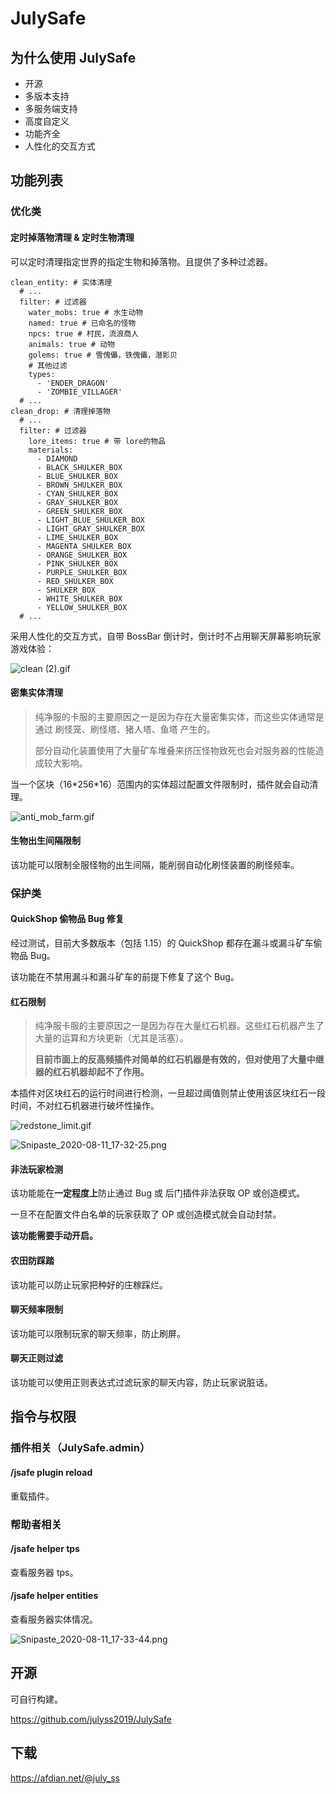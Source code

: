 # JulySafe

## 为什么使用 JulySafe

* 开源
* 多版本支持
* 多服务端支持
* 高度自定义
* 功能齐全
* 人性化的交互方式

## 功能列表

### 优化类

#### 定时掉落物清理 & 定时生物清理

可以定时清理指定世界的指定生物和掉落物。且提供了多种过滤器。

```
clean_entity: # 实体清理
  # ...
  filter: # 过滤器
    water_mobs: true # 水生动物
    named: true # 已命名的怪物
    npcs: true # 村民，流浪商人
    animals: true # 动物
    golems: true # 雪傀儡，铁傀儡，潜影贝
    # 其他过滤
    types:
      - 'ENDER_DRAGON'
      - 'ZOMBIE_VILLAGER'
  # ...
clean_drop: # 清理掉落物
  # ...
  filter: # 过滤器
    lore_items: true # 带 lore的物品
    materials:
      - DIAMOND
      - BLACK_SHULKER_BOX
      - BLUE_SHULKER_BOX
      - BROWN_SHULKER_BOX
      - CYAN_SHULKER_BOX
      - GRAY_SHULKER_BOX
      - GREEN_SHULKER_BOX
      - LIGHT_BLUE_SHULKER_BOX
      - LIGHT_GRAY_SHULKER_BOX
      - LIME_SHULKER_BOX
      - MAGENTA_SHULKER_BOX
      - ORANGE_SHULKER_BOX
      - PINK_SHULKER_BOX
      - PURPLE_SHULKER_BOX
      - RED_SHULKER_BOX
      - SHULKER_BOX
      - WHITE_SHULKER_BOX
      - YELLOW_SHULKER_BOX
  # ...
```

采用人性化的交互方式，自带 BossBar 倒计时，倒计时不占用聊天屏幕影响玩家游戏体验：

![clean (2).gif](https://i.loli.net/2020/08/10/UCogR3AIYc6fLaM.gif)

#### 密集实体清理

> 纯净服的卡服的主要原因之一是因为存在大量密集实体，而这些实体通常是通过 刷怪笼、刷怪塔、猪人塔、鱼塔  产生的。
>
> 部分自动化装置使用了大量矿车堆叠来挤压怪物致死也会对服务器的性能造成较大影响。

当一个区块（16\*256\*16）范围内的实体超过配置文件限制时，插件就会自动清理。

![anti_mob_farm.gif](https://i.loli.net/2020/08/10/AFKnWBXIc14NZie.gif)

#### 生物出生间隔限制

该功能可以限制全服怪物的出生间隔，能削弱自动化刷怪装置的刷怪频率。

### 保护类

#### QuickShop 偷物品 Bug 修复

经过测试，目前大多数版本（包括 1.15）的 QuickShop 都存在漏斗或漏斗矿车偷物品 Bug。

该功能在不禁用漏斗和漏斗矿车的前提下修复了这个 Bug。

#### 红石限制

>  纯净服卡服的主要原因之一是因为存在大量红石机器。这些红石机器产生了大量的运算和方块更新（尤其是活塞）。
>
>  **目前市面上的反高频插件对简单的红石机器是有效的，但对使用了大量中继器的红石机器却起不了作用。**

本插件对区块红石的运行时间进行检测，一旦超过阈值则禁止使用该区块红石一段时间，不对红石机器进行破坏性操作。

![redstone_limit.gif](https://i.loli.net/2020/08/10/ZLJWiGOm6jxrzSF.gif)

![Snipaste_2020-08-11_17-32-25.png](https://i.loli.net/2020/08/11/4OaCPIV3QtTvi5N.png)

#### 非法玩家检测

该功能能在**一定程度上**防止通过 Bug 或 后门插件非法获取 OP 或创造模式。

一旦不在配置文件白名单的玩家获取了 OP 或创造模式就会自动封禁。

**该功能需要手动开启。**

#### 农田防踩踏

该功能可以防止玩家把种好的庄稼踩烂。

#### 聊天频率限制

该功能可以限制玩家的聊天频率，防止刷屏。

#### 聊天正则过滤

该功能可以使用正则表达式过滤玩家的聊天内容，防止玩家说脏话。

## 指令与权限

### 插件相关（JulySafe.admin）

#### /jsafe plugin reload
重载插件。

### 帮助者相关

#### /jsafe helper tps
查看服务器 tps。

#### /jsafe helper entities
查看服务器实体情况。

![Snipaste_2020-08-11_17-33-44.png](https://i.loli.net/2020/08/11/T9qmOAPZvHSRV7N.png)

## 开源

可自行构建。

https://github.com/julyss2019/JulySafe

##  下载

https://afdian.net/@july_ss

